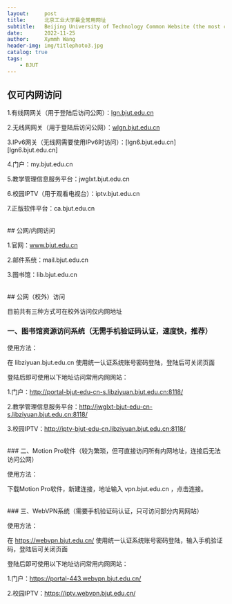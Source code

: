 ```yaml
---
layout:     post
title:      北京工业大学最全常用网址
subtitle:   Beijing University of Technology Common Website (the most comprehensive)
date:       2022-11-25
author:     Xymmh Wang
header-img: img/titlephoto3.jpg
catalog: true
tags:
    - BJUT
---
```


## 仅可内网访问

1.有线网网关（用于登陆后访问公网）：[lgn.bjut.edu.cn](lgn.bjut.edu.cn)

2.无线网网关（用于登陆后访问公网）：[wlgn.bjut.edu.cn](wlgn.bjut.edu.cn)

3.IPv6网关（无线网需要使用IPv6时访问）：[lgn6.bjut.edu.cn][lgn6.bjut.edu.cn]

4.门户：my.bjut.edu.cn

5.教学管理信息服务平台：jwglxt.bjut.edu.cn

6.校园IPTV（用于观看电视台）：iptv.bjut.edu.cn

7.正版软件平台：ca.bjut.edu.cn

<br>
## 公网/内网访问

1.官网：www.bjut.edu.cn

2.邮件系统：mail.bjut.edu.cn

3.图书馆：lib.bjut.edu.cn

<br>
## 公网（校外）访问

目前共有三种方式可在校外访问仅内网地址

### 一、图书馆资源访问系统（无需手机验证码认证，速度快，推荐）

使用方法：

在 libziyuan.bjut.edu.cn 使用统一认证系统账号密码登陆，登陆后可关闭页面

登陆后即可使用以下地址访问常用内网网站：

1.门户：http://portal-bjut-edu-cn-s.libziyuan.bjut.edu.cn:8118/

2.教学管理信息服务平台：http://jwglxt-bjut-edu-cn-s.libziyuan.bjut.edu.cn:8118/

3.校园IPTV：http://iptv-bjut-edu-cn.libziyuan.bjut.edu.cn:8118/

<br>
### 二、Motion Pro软件（较为繁琐，但可直接访问所有内网地址，连接后无法访问公网）

使用方法：

下载Motion Pro软件，新建连接，地址输入 vpn.bjut.edu.cn ，点击连接。

<br>
### 三、WebVPN系统（需要手机验证码认证，只可访问部分内网网站）

使用方法：

在 https://webvpn.bjut.edu.cn/ 使用统一认证系统账号密码登陆，输入手机验证码，登陆后可关闭页面

登陆后即可使用以下地址访问常用内网网站：

1.门户：https://portal-443.webvpn.bjut.edu.cn/

2.校园IPTV：https://iptv.webvpn.bjut.edu.cn/
